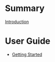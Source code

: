 # Summary

[Introduction](README.md)

# User Guide

- [Getting Started](selfhosted/getting-started.md)


